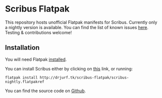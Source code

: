 # Scribus Flatpak

This repository hosts unofficial Flatpak manifests for Scribus. Currently only
a nightly version is available. You can find the list of known issues [here][0].
Testing & contributions welcome!

## Installation

You will need Flatpak [installed][1].

You can install Scribus either by clicking on [this][2] link, or running:

    flatpak install http://drjurf.tk/scribus-flatpak/scribus-nightly.flatpakref

You can find the source code on [Github][3].

[0]: https://github.com/jurf/scribus-flatpak/issues
[1]: http://flatpak.org/getting.html
[2]: http://drjurf.tk/scribus-flatpak/scribus-nightly.flatpakref
[3]: https://github.com/jurf/scribus-flatpak
